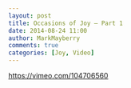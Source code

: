 ```yaml
---
layout: post
title: Occasions of Joy – Part 1
date: 2014-08-24 11:00
author: MarkMayberry
comments: true
categories: [Joy, Video]
---
```

https://vimeo.com/104706560
